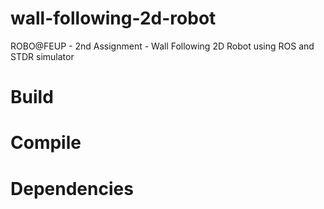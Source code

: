 # wall-following-2d-robot
ROBO@FEUP - 2nd Assignment - Wall Following 2D Robot using ROS and STDR simulator

# Build

# Compile

# Dependencies
